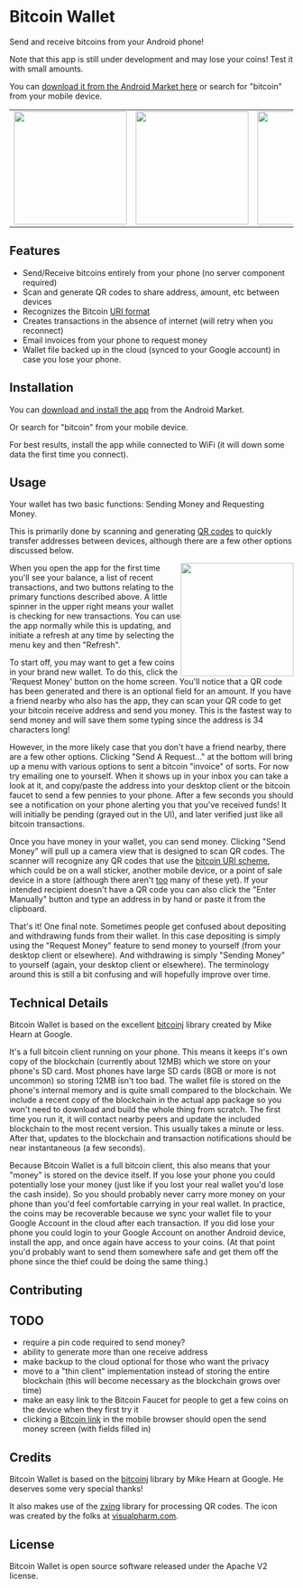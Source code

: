 Bitcoin Wallet
==============

Send and receive bitcoins from your Android phone!

Note that this app is still under development and may lose your coins!  Test it with small amounts.

You can [download it from the Android Market here](http://example.com/) or search for "bitcoin" from your mobile device.

<table>
  <tr>
    <td><img src="http://i.imgur.com/aqF3p.png" width="200" /></td>    
    <td><img src="http://i.imgur.com/ilvNp.png" width="200" /></td>
    <td><img src="http://i.imgur.com/ObBth.png" width="200" /></td>
    <td><img src="http://i.imgur.com/TsZc7.png" width="200" /></td>
  </tr>
</table>

Features
--------

* Send/Receive bitcoins entirely from your phone (no server component required)
* Scan and generate QR codes to share address, amount, etc between devices
* Recognizes the Bitcoin [URI format](https://en.bitcoin.it/wiki/URI_Scheme)
* Creates transactions in the absence of internet (will retry when you reconnect)
* Email invoices from your phone to request money
* Wallet file backed up in the cloud (synced to your Google account) in case you lose your phone.

Installation
-------------

You can [download and install the app](http://example.com/) from the Android Market.

Or search for "bitcoin" from your mobile device.

For best results, install the app while connected to WiFi (it will down some data the first time you connect).

Usage
-----

Your wallet has two basic functions: Sending Money and Requesting Money.

This is primarily done by scanning and generating [QR codes](http://en.wikipedia.org/wiki/QR_code) to quickly transfer addresses between devices, although there are a few other options discussed below.

<img src="http://i.imgur.com/tTdtZ.png" width="200" style="float: right;"/>
When you open the app for the first time you'll see your balance, a list of recent transactions, and two buttons relating to the primary functions described above. A little spinner in the upper right means your wallet is checking for new transactions.  You can use the app normally while this is updating, and initiate a refresh at any time by selecting the menu key and then "Refresh".

To start off, you may want to get a few coins in your brand new wallet.  To do this, click the 'Request Money' button on the home screen.  You'll notice that a QR code has been generated and there is an optional field for an amount.  If you have a friend nearby who also has the app, they can scan your QR code to get your bitcoin receive address and send you money.  This is the fastest way to send money and will save them some typing since the address is 34 characters long!

However, in the more likely case that you don't have a friend nearby, there are a few other options.  Clicking "Send A Request..." at the bottom will bring up a menu with various options to sent a bitcoin "invoice" of sorts.  For now try emailing one to yourself.  When it shows up in your inbox you can take a look at it, and copy/paste the address into your desktop client or the bitcoin faucet to send a few pennies to your phone.  After a few seconds you should see a notification on your phone alerting you that you've received funds!  It will initially be pending (grayed out in the UI), and later verified just like all bitcoin transactions.

Once you have money in your wallet, you can send money.  Clicking "Send Money" will pull up a camera view that is designed to scan QR codes.  The scanner will recognize any QR codes that use the [bitcoin URI scheme](https://en.bitcoin.it/wiki/URI_Scheme), which could be on a wall sticker, another mobile device, or a point of sale device in a store (although there aren't [too](http://starburst.hackerfriendly.com/?p=1530) many of these yet).  If your intended recipient doesn't have a QR code you can also click the "Enter Manually" button and type an address in by hand or paste it from the clipboard.

That's it!  One final note.  Sometimes people get confused about depositing and withdrawing funds from their wallet.  In this case depositing is simply using the "Request Money" feature to send money to yourself (from your desktop client or elsewhere).  And withdrawing is simply "Sending Money" to yourself (again, your desktop client or elsewhere).  The terminology around this is still a bit confusing and will hopefully improve over time.

Technical Details
-----------------

Bitcoin Wallet is based on the excellent [bitcoinj](http://code.google.com/p/bitcoinj/) library created by Mike Hearn at Google.

It's a full bitcoin client running on your phone.  This means it keeps it's own copy of the blockchain (currently about 12MB) which we store on your phone's SD card.  Most phones have large SD cards (8GB or more is not uncommon) so storing 12MB isn't too bad.  The wallet file is stored on the phone's internal memory and is quite small compared to the blockchain.  We include a recent copy of the blockchain in the actual app package so you won't need to download and build the whole thing from scratch.  The first time you run it, it will contact nearby peers and update the included blockchain to the most recent version.  This usually takes a minute or less.  After that, updates to the blockchain and transaction notifications should be near instantaneous (a few seconds).

Because Bitcoin Wallet is a full bitcoin client, this also means that your "money" is stored on the device itself.  If you lose your phone you could potentially lose your money (just like if you lost your real wallet you'd lose the cash inside).  So you should probably never carry more money on your phone than you'd feel comfortable carrying in your real wallet.  In practice, the coins may be recoverable because we sync your wallet file to your Google Account in the cloud after each transaction.  If you did lose your phone you could login to your Google Account on another Android device, install the app, and once again have access to your coins.  (At that point you'd probably want to send them somewhere safe and get them off the phone since the thief could be doing the same thing.)

Contributing
------------

TODO
----

* require a pin code required to send money?
* ability to generate more than one receive address
* make backup to the cloud optional for those who want the privacy
* move to a "thin client" implementation instead of storing the entire blockchain (this will become necessary as the blockchain grows over time)
* make an easy link to the Bitcoin Faucet for people to get a few coins on the device when they first try it
* clicking a [Bitcoin link](https://en.bitcoin.it/wiki/URI_Scheme) in the mobile browser should open the send money screen (with fields filled in)

Credits
-------

Bitcoin Wallet is based on the [bitcoinj](http://code.google.com/p/bitcoinj/) library by Mike Hearn at Google.  He deserves some very special thanks!

It also makes use of the [zxing](http://code.google.com/p/zxing/) library for processing QR codes.  The icon was created by the folks at [visualpharm.com](http://www.visualpharm.com/).

License
-------

Bitcoin Wallet is open source software released under the Apache V2 license.
